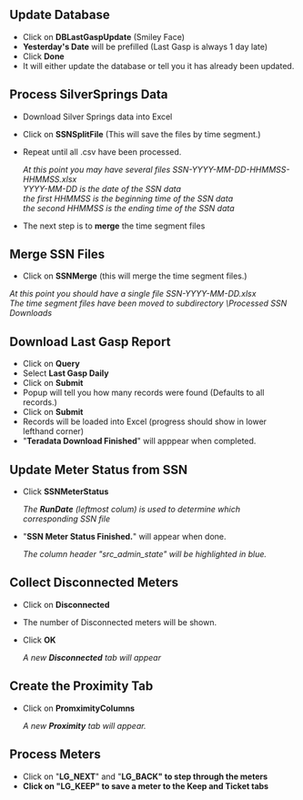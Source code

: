 <h2>Update Database</h2>

- Click on <b>DBLastGaspUpdate</b> (Smiley Face)
- <b>Yesterday's Date</b> will be prefilled (Last Gasp is always 1 day late)
- Click <b>Done</b>
- It will either update the database or tell you it has already been updated.

<h2>Process SilverSprings Data</h2>

- Download Silver Springs data into Excel
- Click on <b>SSNSplitFile</b> (This will save the files by time segment.)
- Repeat until all .csv have been processed.  

  <em>At this point you may have several files SSN-YYYY-MM-DD-HHMMSS-HHMMSS.xlsx  
  YYYY-MM-DD is the date of the SSN data  
  the first HHMMSS is the beginning time of the SSN data  
  the second HHMMSS is the ending time of the SSN data</em>

- The next step is to <b>merge</b> the time segment files


<h2>Merge SSN Files</h2>

- Click on <b>SSNMerge</b> (this will merge the time segment files.)  

<em>At this point you should have a single file SSN-YYYY-MM-DD.xlsx  
  The time segment files have been moved to subdirectory \Processed SSN Downloads</em>

<h2>Download Last Gasp Report</h2>

- Click on <b>Query</b>
- Select <b>Last Gasp Daily</b>
- Click on <b>Submit</b>
- Popup will tell you how many records were found (Defaults to all records.)
- Click on <b>Submit</b>
- Records will be loaded into Excel (progress should show in lower lefthand corner)
- "<b>Teradata Download Finished</b>" will apppear when completed.

<h2>Update Meter Status from SSN</h2>

- Click <b>SSNMeterStatus</b>  

  <em>The <b>RunDate</b> (leftmost colum) is used to determine which corresponding SSN file</em>

- "<b>SSN Meter Status Finished.</b>" will appear when done.  
  
  <em>The column header "src_admin_state" will be highlighted in blue.</em>
  
<h2>Collect Disconnected Meters</h2>

- Click on <b>Disconnected</b>
- The number of Disconnected meters will be shown.
- Click <b>OK</b>

  <em>A new <b>Disconnected</b> tab will appear</em>

<h2>Create the Proximity Tab</h2>

- Click on <b>PromximityColumns</b>  

  <em>A new <b>Proximity</b> tab will appear.</em>
  
<h2>Process Meters</h2>

- Click on "<b>LG_NEXT</b>" and "<b>LG_BACK" to step through the meters
- Click on "<b>LG_KEEP</b>" to save a meter to the <b>Keep</b> and <b>Ticket</b> tabs

  
  
<h2>
